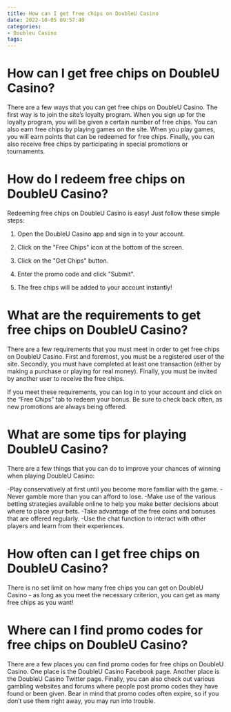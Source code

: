 ```yaml
---
title: How can I get free chips on DoubleU Casino
date: 2022-10-05 09:57:49
categories:
- Doubleu Casino
tags:
---
```



#  How can I get free chips on DoubleU Casino?

There are a few ways that you can get free chips on DoubleU Casino. The first way is to join the site’s loyalty program. When you sign up for the loyalty program, you will be given a certain number of free chips. You can also earn free chips by playing games on the site. When you play games, you will earn points that can be redeemed for free chips. Finally, you can also receive free chips by participating in special promotions or tournaments.

#  How do I redeem free chips on DoubleU Casino?

Redeeming free chips on DoubleU Casino is easy! Just follow these simple steps:

1. Open the DoubleU Casino app and sign in to your account.

2. Click on the "Free Chips" icon at the bottom of the screen.

3. Click on the "Get Chips" button.

4. Enter the promo code and click "Submit".

5. The free chips will be added to your account instantly!

#  What are the requirements to get free chips on DoubleU Casino?

There are a few requirements that you must meet in order to get free chips on DoubleU Casino. First and foremost, you must be a registered user of the site. Secondly, you must have completed at least one transaction (either by making a purchase or playing for real money). Finally, you must be invited by another user to receive the free chips.

If you meet these requirements, you can log in to your account and click on the “Free Chips” tab to redeem your bonus. Be sure to check back often, as new promotions are always being offered.

# What are some tips for playing DoubleU Casino?

There are a few things that you can do to improve your chances of winning when playing DoubleU Casino:

-Play conservatively at first until you become more familiar with the game.
-Never gamble more than you can afford to lose.
-Make use of the various betting strategies available online to help you make better decisions about where to place your bets.
-Take advantage of the free coins and bonuses that are offered regularly.
-Use the chat function to interact with other players and learn from their experiences.

#  How often can I get free chips on DoubleU Casino?

There is no set limit on how many free chips you can get on DoubleU Casino - as long as you meet the necessary criterion, you can get as many free chips as you want!

#  Where can I find promo codes for free chips on DoubleU Casino?

There are a few places you can find promo codes for free chips on DoubleU Casino. One place is the DoubleU Casino Facebook page. Another place is the DoubleU Casino Twitter page. Finally, you can also check out various gambling websites and forums where people post promo codes they have found or been given. Bear in mind that promo codes often expire, so if you don’t use them right away, you may run into trouble.